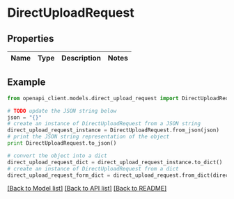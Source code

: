 # DirectUploadRequest


## Properties
Name | Type | Description | Notes
------------ | ------------- | ------------- | -------------

## Example

```python
from openapi_client.models.direct_upload_request import DirectUploadRequest

# TODO update the JSON string below
json = "{}"
# create an instance of DirectUploadRequest from a JSON string
direct_upload_request_instance = DirectUploadRequest.from_json(json)
# print the JSON string representation of the object
print DirectUploadRequest.to_json()

# convert the object into a dict
direct_upload_request_dict = direct_upload_request_instance.to_dict()
# create an instance of DirectUploadRequest from a dict
direct_upload_request_form_dict = direct_upload_request.from_dict(direct_upload_request_dict)
```
[[Back to Model list]](../README.md#documentation-for-models) [[Back to API list]](../README.md#documentation-for-api-endpoints) [[Back to README]](../README.md)


